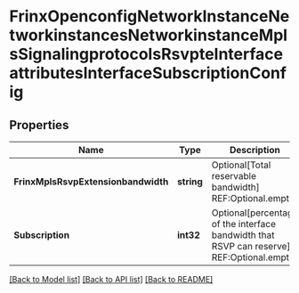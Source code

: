# FrinxOpenconfigNetworkInstanceNetworkinstancesNetworkinstanceMplsSignalingprotocolsRsvpteInterfaceattributesInterfaceSubscriptionConfig

## Properties
Name | Type | Description | Notes
------------ | ------------- | ------------- | -------------
**FrinxMplsRsvpExtensionbandwidth** | **string** | Optional[Total reservable bandwidth] REF:Optional.empty | [optional] [default to null]
**Subscription** | **int32** | Optional[percentage of the interface bandwidth that RSVP can reserve] REF:Optional.empty | [optional] [default to null]

[[Back to Model list]](../README.md#documentation-for-models) [[Back to API list]](../README.md#documentation-for-api-endpoints) [[Back to README]](../README.md)


